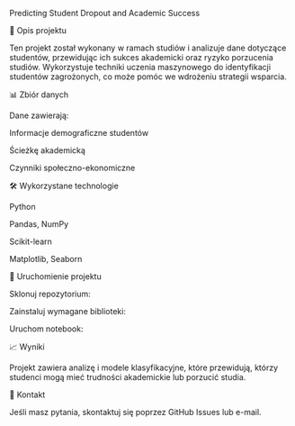 Predicting Student Dropout and Academic Success

📌 Opis projektu

Ten projekt został wykonany w ramach studiów i analizuje dane dotyczące studentów, przewidując ich sukces akademicki oraz ryzyko porzucenia studiów. Wykorzystuje techniki uczenia maszynowego do identyfikacji studentów zagrożonych, co może pomóc we wdrożeniu strategii wsparcia.

📊 Zbiór danych

Dane zawierają:

Informacje demograficzne studentów

Ścieżkę akademicką

Czynniki społeczno-ekonomiczne

🛠 Wykorzystane technologie

Python

Pandas, NumPy

Scikit-learn

Matplotlib, Seaborn

🚀 Uruchomienie projektu

Sklonuj repozytorium:

Zainstaluj wymagane biblioteki:

Uruchom notebook:

📈 Wyniki

Projekt zawiera analizę i modele klasyfikacyjne, które przewidują, którzy studenci mogą mieć trudności akademickie lub porzucić studia.

📩 Kontakt

Jeśli masz pytania, skontaktuj się poprzez GitHub Issues lub e-mail.